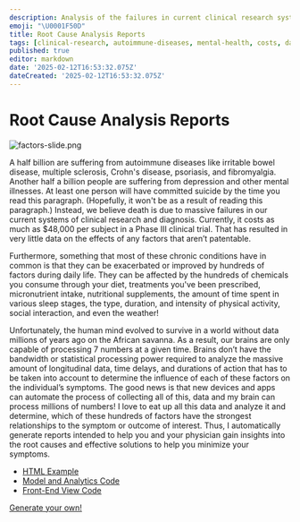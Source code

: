 ```yaml
---
description: Analysis of the failures in current clinical research systems leading to high costs and lack of data on non-patentable factors affecting chronic conditions
emoji: "\U0001F50D"
title: Root Cause Analysis Reports
tags: [clinical-research, autoimmune-diseases, mental-health, costs, data-gaps]
published: true
editor: markdown
date: '2025-02-12T16:53:32.075Z'
dateCreated: '2025-02-12T16:53:32.075Z'
---
```

# Root Cause Analysis Reports

![factors-slide.png](https://static.crowdsourcingcures.org/dfda/components/root-cause-analysis-reports/factors-slide.png)

A half billion are suffering from autoimmune diseases like irritable bowel disease, multiple sclerosis, Crohn's disease, psoriasis, and fibromyalgia.
Another half a billion people are suffering from depression and other mental illnesses.
At least one person will have committed suicide by the time you read this paragraph. (Hopefully, it won't be as a result of reading this paragraph.) Instead, we believe death is due to massive failures in our current systems of clinical research and diagnosis.
Currently, it costs as much as \$48,000 per subject in a Phase III clinical trial. That has resulted in very little data on the effects of any factors that aren’t patentable.

Furthermore, something that most of these chronic conditions have in common is that they can be exacerbated or improved by hundreds of factors during daily life. They can be affected by the hundreds of chemicals you consume through your diet, treatments you've been prescribed, micronutrient intake, nutritional supplements, the amount of time spent in various sleep stages, the type, duration, and intensity of physical activity, social interaction, and even the weather!

Unfortunately, the human mind evolved to survive in a world without data millions of years ago on the African savanna. As a result, our brains are only capable of processing 7 numbers at a given time.
Brains don’t have the bandwidth or statistical processing power required to analyze the massive amount of longitudinal data, time delays, and durations of action that has to be taken into account to determine the influence of each of these factors on the individual’s symptoms.
The good news is that new devices and apps can automate the process of collecting all of this, data and my brain can process millions of numbers!
I love to eat up all this data and analyze it and determine, which of these hundreds of factors have the strongest relationships to the symptom or outcome of interest.
Thus, I automatically generate reports intended to help you and your physician gain insights into the root causes and effective solutions to help you minimize your symptoms.


* [HTML Example](1398-root-cause-analysis.html)
* [Model and Analytics Code](https://github.com/FDA-AI/FDAi/tree/develop/apps/dfda-1/app/Reports/RootCauseAnalysis.php)
* [Front-End View Code](https://github.com/FDA-AI/FDAi/tree/develop/apps/dfda-1/resources/views/root-cause-content.blade.php)

[Generate your own!](https://app.curedao.org/)
